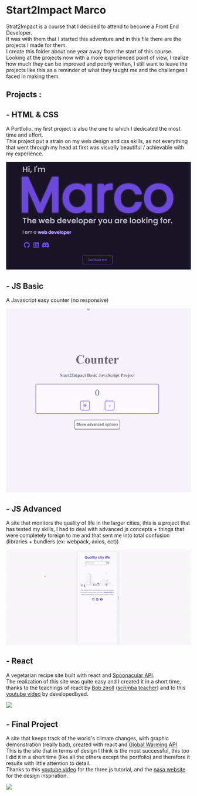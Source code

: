 # Start2Impact Marco

Strat2Impact is a course that I decided to attend to become a Front End Developer. <br>
It was with them that I started this adventure and in this file there are the projects I made for them.<br>
I create this folder about one year away from the start of this course.<br>
Looking at the projects now with a more experienced point of view, I realize how much they can be improved and poorly written, I still want to leave the projects like this as a reminder of what they taught me and the challenges I faced in making them.

## Projects :

## - HTML & CSS

A Portfolio, my first project is also the one to which I dedicated the most time and effort.<br>
This project put a strain on my web design and css skills, as not everything that went through my head at first was visually beautiful / achievable with my experience.

[<img src="./img/README_HTML&CSS.gif">](https://github.com/Novecento201/Portfolio-Marco-Lovato)

## - JS Basic

A Javascript easy counter (no responsive)

[<img src="./img/README_JSBASIC.gif">](https://github.com/Novecento201/Counter)

## - JS Advanced

A site that monitors the quality of life in the larger cities, this is a project that has tested my skills, I had to deal with advanced js concepts + things that were completely foreign to me and that sent me into total confusion (libraries + bundlers (ex: webpack, axios, ect))

[<img src="./img/README_JSADV.gif">](https://github.com/Novecento201/Quality-life-city)

## - React

A vegetarian recipe site built with react and [Spoonacular API](https://spoonacular.com/food-api/docs). <br>
The realization of this site was quite easy and I created it in a short time, thanks to the teachings of react by [Bob ziroll](https://www.linkedin.com/in/bobziroll/) ([scrimba teacher](https://scrimba.com/learn/learnreact)) and to this [youtube video](https://www.youtube.com/watch?v=xc4uOzlndAk&t=1s) by developedbyed.

[<img src="./img/README_REACT.gif">](https://github.com/Novecento201/VegRecipe)

## - Final Project

A site that keeps track of the world's climate changes, with graphic demonstration (really bad), created with react and [Global Warming API](https://global-warming.org/) <br>
This is the site that in terms of design I think is the most successful, this too I did it in a short time (like all the others except the portfolio) and therefore it results with little attention to detail. <br>
Thanks to this [youtube video](https://www.youtube.com/watch?v=ymavtyRpT0E&t=3748s) for the three.js tutorial, and the [nasa website](https://climate.nasa.gov/) for the design inspiration.

[<img src="./img/README_FINALPROJECT.gif">](https://github.com/Novecento201/Climate-Warming)
